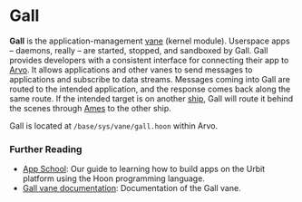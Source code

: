# Gall

**Gall** is the application-management [vane](vane) (kernel module). Userspace apps –⁠ daemons, really –⁠ are started, stopped, and sandboxed by Gall. Gall provides developers with a consistent interface for connecting their app to [Arvo](arvo). It allows applications and other vanes to send messages to applications and subscribe to data streams. Messages coming into Gall are routed to the intended application, and the response comes back along the same route. If the intended target is on another [ship](ship), Gall will route it behind the scenes through [Ames](ames) to the other ship.

Gall is located at `/base/sys/vane/gall.hoon` within Arvo.

### Further Reading

- [App School](../courses/app-school): Our guide to learning how to build apps on the Urbit platform using the Hoon programming language.
- [Gall vane documentation](../system/kernel/gall): Documentation of the Gall vane.
